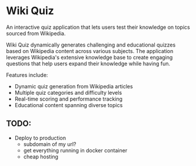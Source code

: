 # Wiki Quiz

An interactive quiz application that lets users test their knowledge on topics sourced from Wikipedia.

Wiki Quiz dynamically generates challenging and educational quizzes based on Wikipedia content across various subjects. The application leverages Wikipedia's extensive knowledge base to create engaging questions that help users expand their knowledge while having fun.

Features include:
- Dynamic quiz generation from Wikipedia articles
- Multiple quiz categories and difficulty levels
- Real-time scoring and performance tracking
- Educational content spanning diverse topics

## TODO:
- Deploy to production
    - subdomain of my url?
    - get everything running in docker container
    - cheap hosting